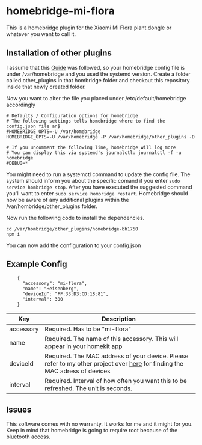 # homebridge-mi-flora

This is a homebridge plugin for the Xiaomi Mi Flora plant dongle or whatever you want to call it.

## Installation of other plugins

I assume that this [Guide](https://github.com/nfarina/homebridge/wiki/Running-HomeBridge-on-a-Raspberry-Pi) was followed, so your homebridge config file is under /var/homebridge and you used the systemd version. Create a folder called other_plugins in that hombridge folder and checkout this repository inside that newly created folder.

Now you want to alter the file you placed under /etc/default/homebridge accordingly

```
# Defaults / Configuration options for homebridge
# The following settings tells homebridge where to find the config.json file an$
#HOMEBRIDGE_OPTS=-U /var/homebridge
HOMEBRIDGE_OPTS=-U /var/homebridge -P /var/homebridge/other_plugins -D

# If you uncomment the following line, homebridge will log more
# You can display this via systemd's journalctl: journalctl -f -u homebridge
#DEBUG=*
```

You might need to run a systemctl command to update the config file. The system should inform you about the specific comand if you enter ``sudo service hombridge stop``. After you have executed the suggested command you'll want to enter ``sudo service hombridge restart``. Homebridge should now be aware of any additional plugins within the /var/hombridge/other_plugins folder.

Now run the following code to install the dependencies.

```
cd /var/hombridge/other_plugins/homebridge-bh1750
npm i
```

You can now add the configuration to your config.json


## Example Config

```
    {
      "accessory": "mi-flora",
      "name": "Heisenberg",
      "deviceId": "FF:33:D3:CD:18:81",
      "interval": 300
    }
``` 


| Key           | Description                                                                        |
|---------------|------------------------------------------------------------------------------------|
| accessory     | Required. Has to be "mi-flora"                                             |
| name          | Required. The name of this accessory. This will appear in your homekit app         |
| deviceId      | Required. The MAC address of your device. Please refer to my other project over [here](https://github.com/lucavb/homebridge-magic-blue-bulb) for finding the MAC adress of devices  |
| interval      | Required. Interval of how often you want this to be refreshed. The unit is seconds. |

## Issues

This software comes with no warranty. It works for me and it might for you. Keep in mind that homebridge is going to require root because of the bluetooth access. 

